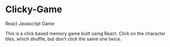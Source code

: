 # Clicky-Game
React Javascript Game

This is a click based memory game built using React. Click on the character tiles, which shuffle, but don't click the same one twice. 
